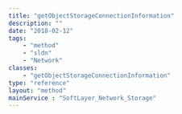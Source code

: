 ```yaml
---
title: "getObjectStorageConnectionInformation"
description: ""
date: "2018-02-12"
tags:
    - "method"
    - "sldn"
    - "Network"
classes:
    - "getObjectStorageConnectionInformation"
type: "reference"
layout: "method"
mainService : "SoftLayer_Network_Storage"
---
```

